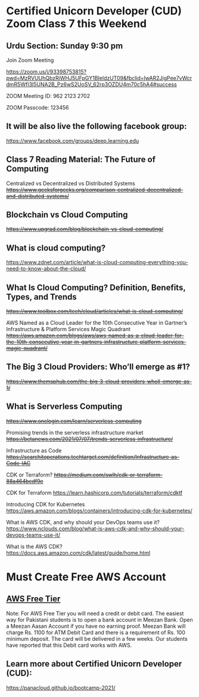 # Certified Unicorn Developer (CUD) Zoom Class 7 this Weekend

## Urdu Section: Sunday 9:30 pm

Join Zoom Meeting

https://zoom.us/j/93398753815?pwd=MzRVUUhQbzRiWHJ5UFpGY1BIeldzUT09&fbclid=IwAR2JigPee7vWcrdmR5WfI3I5UNA2B_Pz6wS2UoSV_62rp3OZDU4m70c5hA4#success



ZOOM Meeting ID: 962 2123 2702

ZOOM Passcode: 123456


## It will be also live the following facebook group:

https://www.facebook.com/groups/deep.learning.edu


## Class 7 Reading Material: The Future of Computing

Centralized vs Decentralized vs Distributed Systems
~~https://www.geeksforgeeks.org/comparison-centralized-decentralized-and-distributed-systems/~~

## Blockchain vs Cloud Computing
~~https://www.upgrad.com/blog/blockchain-vs-cloud-computing/~~

## What is cloud computing?
https://www.zdnet.com/article/what-is-cloud-computing-everything-you-need-to-know-about-the-cloud/

## What Is Cloud Computing? Definition, Benefits, Types, and Trends
~~https://www.toolbox.com/tech/cloud/articles/what-is-cloud-computing/~~

AWS Named as a Cloud Leader for the 10th Consecutive Year in Gartner’s Infrastructure & Platform Services Magic Quadrant
~~https://aws.amazon.com/blogs/aws/aws-named-as-a-cloud-leader-for-the-10th-consecutive-year-in-gartners-infrastructure-platform-services-magic-quadrant/~~

## The Big 3 Cloud Providers: Who’ll emerge as #1?
~~https://www.themsphub.com/the-big-3-cloud-providers-wholl-emerge-as-1/~~

## What is Serverless Computing
~~https://www.onelogin.com/learn/serverless-computing~~

Promising trends in the serverless infrastructure market
~~https://betanews.com/2021/07/07/trends-serverless-infrastructure/~~

Infrastructure as Code
~~https://searchitoperations.techtarget.com/definition/Infrastructure-as-Code-IAC~~

CDK or Terraform?
~~https://medium.com/swlh/cdk-or-terraform-88a464bedf9e~~

CDK for Terraform
https://learn.hashicorp.com/tutorials/terraform/cdktf

Introducing CDK for Kubernetes
https://aws.amazon.com/blogs/containers/introducing-cdk-for-kubernetes/

What is AWS CDK, and why should your DevOps teams use it?
https://www.nclouds.com/blog/what-is-aws-cdk-and-why-should-your-devops-teams-use-it/

What is the AWS CDK?
https://docs.aws.amazon.com/cdk/latest/guide/home.html


# Must Create Free AWS Account

## [AWS Free Tier](https://aws.amazon.com/free/)

Note: For AWS Free Tier you will need a credit or debit card. The easiest way for Pakistani students is to open a bank account in Meezan Bank. Open a Meezan Aasan Account if you have no earning proof. Meezan Bank will charge Rs. 1100 for ATM Debit Card and there is a requirement of Rs. 100 minimum deposit. The card will be delivered in a few weeks. Our students have reported that this Debit card works with AWS.


## Learn more about Certified Unicorn Developer (CUD):
https://panacloud.github.io/bootcamp-2021/

